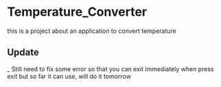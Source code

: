# Temperature_Converter
this is a project about an application to convert temperature

## Update
_ Still need to fix some error so that you can exit immediately when press exit but so far it can use, will do it tomorrow
